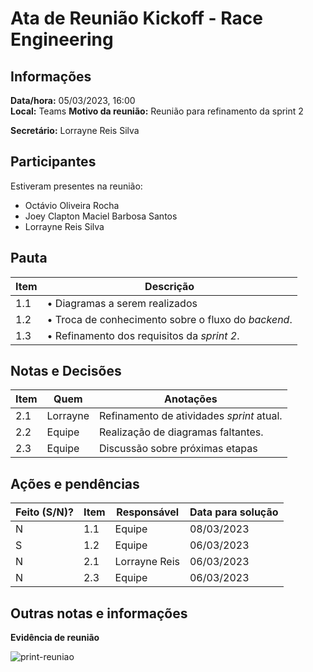 # Ata de Reunião Kickoff - Race Engineering

## Informações
**Data/hora:** 05/03/2023, 16:00  
**Local:** Teams
**Motivo da reunião:** Reunião para refinamento da sprint 2

**Secretário:** Lorrayne Reis Silva

## Participantes
Estiveram presentes na reunião:
- Octávio Oliveira Rocha
- Joey Clapton Maciel Barbosa Santos
- Lorrayne Reis Silva

## Pauta

Item | Descrição
---- | ----
1.1 | • Diagramas a serem realizados
1.2 | • Troca de conhecimento sobre o fluxo do *backend*. 
1.3 | • Refinamento dos requisitos da *sprint 2*.

## Notas e Decisões
Item | Quem | Anotações |
---- | ---- | ---- |
2.1 | Lorrayne | Refinamento de atividades *sprint* atual. |
2.2 | Equipe| Realização de diagramas faltantes. |
2.3 | Equipe | Discussão sobre próximas etapas |

## Ações e pendências
| Feito (S/N)? | Item | Responsável | Data para solução |
| ---- | ---- | ---- | ---- |
| N | 1.1 | Equipe | 08/03/2023 |
| S | 1.2 | Equipe | 06/03/2023 |
| N | 2.1 | Lorrayne Reis | 06/03/2023 |
| N | 2.3 | Equipe | 06/03/2023 |

## Outras notas e informações

**Evidência de reunião**

![print-reuniao](imagens/2023-03-06-Evidencia-Reuniao.png "06/03/2023")
